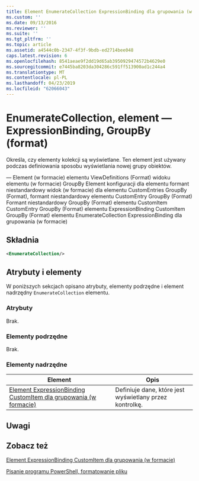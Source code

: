 ```yaml
---
title: Element EnumerateCollection ExpressionBinding dla grupowania (w formacie) | Dokumentacja firmy Microsoft
ms.custom: ''
ms.date: 09/13/2016
ms.reviewer: ''
ms.suite: ''
ms.tgt_pltfrm: ''
ms.topic: article
ms.assetid: a4544c0b-2347-4f3f-9bdb-ed2714bee048
caps.latest.revision: 6
ms.openlocfilehash: 8541aeae9f2dd19d65ab3950929474572b4629e0
ms.sourcegitcommit: e7445ba8203da304286c591ff513900ad1c244a4
ms.translationtype: MT
ms.contentlocale: pl-PL
ms.lasthandoff: 04/23/2019
ms.locfileid: "62066043"
---
```

# <a name="enumeratecollection-element-for-expressionbinding-for-groupby-format"></a>EnumerateCollection, element — ExpressionBinding, GroupBy (format)

Określa, czy elementy kolekcji są wyświetlane. Ten element jest używany podczas definiowania sposobu wyświetlania nowej grupy obiektów.

— Element (w formacie) elementu ViewDefinitions (Format) widoku elementu (w formacie) GroupBy Element konfiguracji dla elementu formant niestandardowy widok (w formacie) dla elementu CustomEntries GroupBy (Format), formant niestandardowy elementu CustomEntry GroupBy (Format) Formant niestandardowy GroupBy (Format) elementu CustomItem CustomEntry GroupBy (Format) elementu ExpressionBinding CustomItem GroupBy (Format) elementu EnumerateCollection ExpressionBinding dla grupowania (w formacie)

## <a name="syntax"></a>Składnia

```xml
<EnumerateCollection/>
```

## <a name="attributes-and-elements"></a>Atrybuty i elementy

W poniższych sekcjach opisano atrybuty, elementy podrzędne i element nadrzędny `EnumerateCollection` elementu.

### <a name="attributes"></a>Atrybuty

Brak.

### <a name="child-elements"></a>Elementy podrzędne

Brak.

### <a name="parent-elements"></a>Elementy nadrzędne

|Element|Opis|
|-------------|-----------------|
|[Element ExpressionBinding CustomItem dla grupowania (w formacie)](./expressionbinding-element-for-customitem-for-groupby-format.md)|Definiuje dane, które jest wyświetlany przez kontrolkę.|

## <a name="remarks"></a>Uwagi

## <a name="see-also"></a>Zobacz też

[Element ExpressionBinding CustomItem dla grupowania (w formacie)](./expressionbinding-element-for-customitem-for-groupby-format.md)

[Pisanie programu PowerShell, formatowanie pliku](./writing-a-powershell-formatting-file.md)
